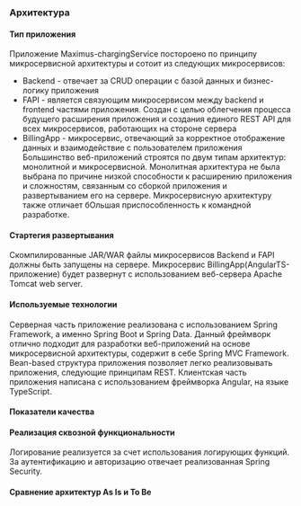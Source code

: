 ### Архитектура
#### Тип приложения
  Приложение Maximus-chargingService постороено по принципу микросервисной архитектуры и сотоит из следующих микросервисов: <br>
- Backend - отвечает за CRUD операции с базой данных и бизнес-логику приложения 
- FAPI - является связующим микросервисом между backend и frontend частями приложения. Создан с целью облегчения процесса будущего расширения приложения и создания единого REST API для всех микросервисов, работающих на стороне сервера
- BillingApp - микросервис, отвечающий за корректное отображение данных и взаимодействие с пользователем приложения
Большинство веб-приложений строятся по двум типам архитектур: монолитной и микросервисной. Монолитная архитектура не была выбрана по причине низкой способности к расширению приложения и сложностям, связанным со сборкой приложения и развертыванием его на сервере. Микросервисную архитектуру также отличает бОльшая приспособленность к командной разработке.
 
#### Стартегия развертывания
  Скомпилированные JAR/WAR файлы микросервисов Backend и FAPI должны быть запущены на сервере. Микросервис BillingApp(AngularTS-приложение) будет развернут с использованием веб-сервера Apache Tomcat web server.

#### Используемые технологии
  Серверная часть приложение реализована с использованием Spring Framework, а именно Spring Boot и Spring Data. Данный фреймворк отлично подходит для разработки веб-приложений на основе микросервисной архитектуры, содержит в себе Spring MVC Framework. Bean-based структура приложения позволяет легко реализовывать приложения, следующие принципам REST. Клиентская часть приложения написана с использованием фреймворка Angular, на языке TypeScript.

#### Показатели качества

#### Реализация сквозной функциональности
  Логирование реализуется за счет использования логирующих функций. За аутентификацию и авторизацию отвечает реализованная Spring Security.

#### Сравнение архитектур As Is и To Be
